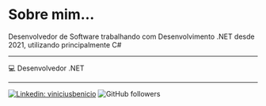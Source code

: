 <h1>Sobre mim...</h1>
<p>
  Desenvolvedor de Software trabalhando com Desenvolvimento .NET desde 2021, utilizando principalmente C# <br>
</p>
<hr>
💻 Desenvolvedor .NET 
<hr>


[![Linkedin: viniciusbenicio](https://img.shields.io/badge/-viniciusbenicio-blue?style=flat-square&logo=Linkedin&logoColor=white&link=https://www.linkedin.com/in/viniciusbenicio/)](https://www.linkedin.com/in/viniciusbenicio/)
![GitHub followers](https://img.shields.io/github/followers/viniciusbenicio?label=Follow&style=social)
